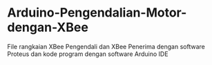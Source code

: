 # Arduino-Pengendalian-Motor-dengan-XBee
File rangkaian XBee Pengendali dan XBee Penerima dengan software Proteus dan kode program dengan software Arduino IDE
